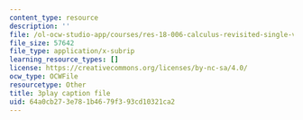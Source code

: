 ```yaml
---
content_type: resource
description: ''
file: /ol-ocw-studio-app/courses/res-18-006-calculus-revisited-single-variable-calculus-fall-2010/64a0cb273e781b4679f393cd10321ca2_w_JWcGLiifU.srt
file_size: 57642
file_type: application/x-subrip
learning_resource_types: []
license: https://creativecommons.org/licenses/by-nc-sa/4.0/
ocw_type: OCWFile
resourcetype: Other
title: 3play caption file
uid: 64a0cb27-3e78-1b46-79f3-93cd10321ca2
---
```

